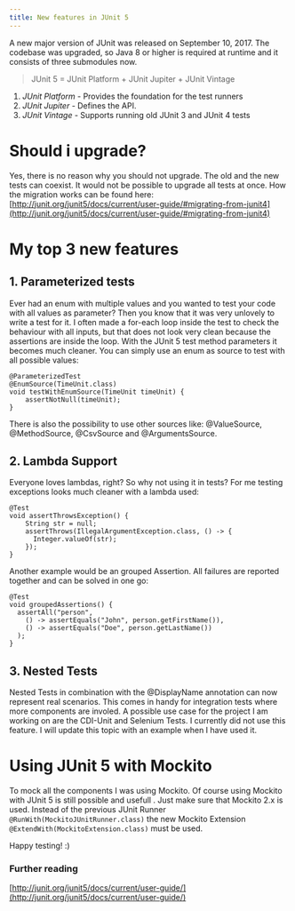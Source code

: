 ```yaml
---
title: New features in JUnit 5
---
```


A new major version of JUnit was released on September 10, 2017. The codebase was upgraded, so Java 8 or higher is required at runtime and it consists of three submodules now.
> JUnit 5 = JUnit Platform + JUnit Jupiter + JUnit Vintage  

1. *JUnit Platform* - Provides the foundation for the test runners
2. *JUnit Jupiter* - Defines the API.
3. *JUnit Vintage* - Supports running old JUnit 3 and JUnit 4 tests

# Should i upgrade?
Yes, there is no reason why you should not upgrade. The old and the new tests can coexist. It would not be possible to upgrade all tests at once. How the migration works can be found here: [http://junit.org/junit5/docs/current/user-guide/#migrating-from-junit4](http://junit.org/junit5/docs/current/user-guide/#migrating-from-junit4)

# My top 3 new features
## 1. Parameterized tests
Ever had an enum with multiple values and you wanted to test your code with all values as parameter? Then you know that it was very unlovely to write a test for it. I often made a for-each loop inside the test to check the behaviour with all inputs, but that does not look very clean because the assertions are inside the loop. With the JUnit 5 test method parameters it becomes much cleaner. You can simply use an enum as source to test with all possible values:

```
@ParameterizedTest
@EnumSource(TimeUnit.class)
void testWithEnumSource(TimeUnit timeUnit) {
    assertNotNull(timeUnit);
}
```

There is also the possibility to use other sources like: @ValueSource, @MethodSource, @CsvSource and @ArgumentsSource.

## 2. Lambda Support
Everyone loves lambdas, right? So why not using it in tests? For me testing exceptions looks much cleaner with a lambda used:

```
@Test
void assertThrowsException() {
    String str = null;
    assertThrows(IllegalArgumentException.class, () -> {
      Integer.valueOf(str);
    });
}
```

Another example would be an grouped Assertion. All failures are reported together and can be solved in one go:

```
@Test
void groupedAssertions() {
  assertAll("person",
    () -> assertEquals("John", person.getFirstName()),
    () -> assertEquals("Doe", person.getLastName())
  );
}
```

## 3. Nested Tests

Nested Tests in combination with the @DisplayName annotation can now represent real scenarios. This comes in handy for integration tests where more components are involed. A possible use case for the project I am working on are the CDI-Unit and Selenium Tests. I currently did not use this feature. I will update this topic with an example when I have used it.
# Using JUnit 5 with Mockito
To mock all the components I was using Mockito. Of course using Mockito with JUnit 5 is still possible and usefull . Just make sure that Mockito 2.x is used. Instead of the previous JUnit Runner `@RunWith(MockitoJUnitRunner.class)` the new  Mockito Extension `@ExtendWith(MockitoExtension.class)` must be used.

Happy testing! :)

### Further reading
[http://junit.org/junit5/docs/current/user-guide/](http://junit.org/junit5/docs/current/user-guide/)
